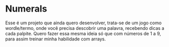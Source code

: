 # Numerals
Esse é um projeto que ainda quero desenvolver, trata-se de um jogo como wordle/termo, onde você precisa descobrir uma palavra, recebendo dicas a cada palpite. Quero fazer essa mesma ideia só que com números de 1 a 9, para assim treinar minha habilidade com arrays.

